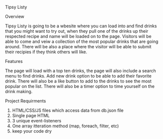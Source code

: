 Tipsy Listy

Overview 

Tipsy Listy is going to be a wbesite where you can load into and find drinks
that you might want to try out, when they pull one of the drinks up their
respected recipe and name will be loaded on to the page. Visitors will be
able to come and veiw a collection of the most popular drinks that are going
around. There will be also a place where the visitor will be able to submit
their recipies if they think others will like. 

Features

The page will load with a top ten drinks, the page will also include a search 
menu to find drinks. Add new drink option to be able to add their favorite
drink. There will also be a like button to add to the drinks to see the most 
popular on the list. There will also be a timer option to time yourself on 
the drink making.

Project Requirments
1. HTML/CSS/JS files which access data from db.json file
2. Single page HTML
3. 3 unique event-listeners
4. One array itteration method (map, foreach, filter, etc)
5. keep your code dry 
